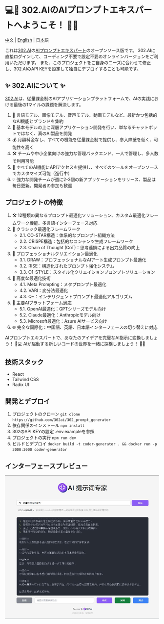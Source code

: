  # 💻🤖 302.AIのAIプロンプトエキスパートへようこそ！ 🚀✨

[中文](README_zh.md) | [English](README.md) | [日本語](README_ja.md)

これは[302.AI](https://302.ai)の[AIプロンプトエキスパート](https://302.ai/tools/prompter/)のオープンソース版です。
302.AIに直接ログインして、コーディング不要で設定不要のオンラインバージョンをご利用いただけます。
また、このプロジェクトをご自身のニーズに合わせて修正し、302.AIのAPI KEYを設定して独自にデプロイすることも可能です。

## ✨ 302.AIについて ✨
[302.AI](https://302.ai)は、従量課金制のAIアプリケーションプラットフォームで、AIの実践における最後の1マイルの課題を解決します。
1. 🧠 言語モデル、画像モデル、音声モデル、動画モデルなど、最新かつ包括的なAI機能とブランドを集約
2. 🚀 基本モデルの上に深層アプリケーション開発を行い、単なるチャットボットではなく、真のAI製品を開発
3. 💰 月額料金なし、すべての機能を従量課金制で提供し、参入障壁を低く、可能性を高く
4. 🛠 チームや中小企業向けの強力な管理バックエンド、一人で管理し、多人数で利用可能
5. 🔗 すべてのAI機能にAPIアクセスを提供し、すべてのツールをオープンソースでカスタマイズ可能（進行中）
6. 💡 強力な開発チームが週に2-3個の新アプリケーションをリリース、製品は毎日更新。開発者の参加も歓迎

## プロジェクトの特徴
1. 🛠️ 12種類の異なるプロンプト最適化ソリューション、カスタム最適化フレームワーク機能、多言語インターフェース対応
2. 🎯 クラシック最適化フレームワーク
    - 2.1. CO-STAR構造：体系的なプロンプト組織方法
    - 2.2. CRISPE構造：包括的なコンテンツ生成フレームワーク
    - 2.3. Chain of Thought (CoT)：思考連鎖による出力品質の向上
3. 🎯 プロフェッショナルクリエイション最適化
    - 3.1. DRAW：プロフェッショナルなAIアート生成プロンプト最適化
    - 3.2. RISE：構造化されたプロンプト強化システム
    - 3.3. O1-STYLE：スタイル化クリエイションプロンプトソリューション
4. 🎯 高度な最適化技術
    - 4.1. Meta Prompting：メタプロンプト最適化
    - 4.2. VARI：変分法最適化
    - 4.3. Q*：インテリジェントプロンプト最適化アルゴリズム
5. 🎯 主要AIプラットフォーム適応
    - 5.1. OpenAI最適化：GPTシリーズモデル向け
    - 5.2. Claude最適化：Anthropicモデル向け
    - 5.3. Microsoft最適化：Azure AIサービス向け
6. 🌐 完全な国際化：中国語、英語、日本語インターフェースの切り替えに対応

AIプロンプトエキスパートで、あなたのアイデアを完璧なAI指示に変換しましょう！ 🎉💻 AIが駆動する新しいコードの世界を一緒に探検しましょう！ 🌟🚀

## 技術スタック
- React
- Tailwind CSS
- Radix UI

## 開発とデプロイ
1. プロジェクトのクローン `git clone https://github.com/302ai/302_prompt_generator`
2. 依存関係のインストール `npm install`
3. 302のAPI KEYの設定 .env.exampleを参照
4. プロジェクトの実行 `npm run dev`
5. ビルドとデプロイ `docker build -t coder-generator . && docker run -p 3000:3000 coder-generator`

## インターフェースプレビュー
![インターフェースプレビュー](docs/preview.jpg)